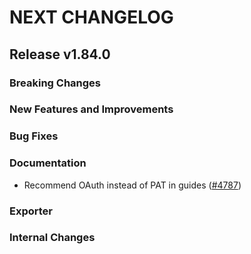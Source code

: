 # NEXT CHANGELOG

## Release v1.84.0

### Breaking Changes

### New Features and Improvements

### Bug Fixes

### Documentation

* Recommend OAuth instead of PAT in guides ([#4787](https://github.com/databricks/terraform-provider-databricks/pull/4787))

### Exporter

### Internal Changes
